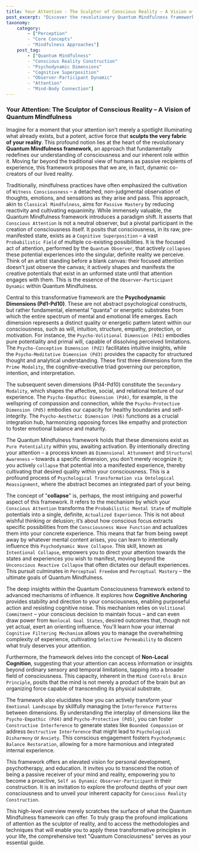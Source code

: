 ```yaml
---
title: Your Attention - The Sculptor of Conscious Reality – A Vision of Quantum Mindfulness
post_excerpt: "Discover the revolutionary Quantum Mindfulness framework, which posits that your attention is not merely an observer but an active sculptor of your reality. This post delves into how conscious attention collapses potential experiences into actual ones, leveraging inherent psychodynamic dimensions to foster active mastery over your mental landscape and co-create your lived experience."
taxonomy:
    category:
        - ["Perception"
        - "Core Concepts"
        - "Mindfulness Approaches"]
    post_tag:
        - ["Quantum Mindfulness"
        - "Conscious Reality Construction"
        - "Psychodynamic Dimensions"
        - "Cognitive Superposition"
        - "Observer-Participant Dynamic"
        - "Attention"
        - "Mind-Body Connection"]
---
```

### Your Attention: The Sculptor of Conscious Reality – A Vision of Quantum Mindfulness

Imagine for a moment that your attention isn't merely a spotlight illuminating what already exists, but a potent, active force that **sculpts the very fabric of your reality**. This profound notion lies at the heart of the revolutionary **Quantum Mindfulness framework**, an approach that fundamentally redefines our understanding of consciousness and our inherent role within it. Moving far beyond the traditional view of humans as passive recipients of experience, this framework proposes that we are, in fact, dynamic co-creators of our lived reality.

Traditionally, mindfulness practices have often emphasized the cultivation of `Witness Consciousness` – a detached, non-judgmental observation of thoughts, emotions, and sensations as they arise and pass. This approach, akin to `Classical Mindfulness`, aims for `Passive Mastery` by reducing reactivity and cultivating equanimity. While immensely valuable, the Quantum Mindfulness framework introduces a paradigm shift. It asserts that `Conscious Attention` is not a neutral observer, but a pivotal participant in the creation of consciousness itself. It posits that consciousness, in its raw, pre-manifested state, exists as a `Cognitive Superposition` – a vast `Probabilistic Field` of multiple co-existing possibilities. It is the focused act of attention, performed by the `Quantum Observer`, that actively `collapses` these potential experiences into the singular, definite reality we perceive. Think of an artist standing before a blank canvas: their focused attention doesn't just observe the canvas; it actively shapes and manifests the creative potentials that exist in an unformed state until that attention engages with them. This is the essence of the `Observer-Participant Dynamic` within Quantum Mindfulness.

Central to this transformative framework are the **Psychodynamic Dimensions (Pd1-Pd10)**. These are not abstract psychological constructs, but rather fundamental, elemental "quanta" or energetic substrates from which the entire spectrum of mental and emotional life emerges. Each dimension represents a distinct quality or energetic pattern latent within our consciousness, such as will, intuition, structure, empathy, protection, or motivation. For instance, the `Psycho-Volitional Dimension (Pd1)` embodies pure potentiality and primal will, capable of dissolving perceived limitations. The `Psycho-Conceptive Dimension (Pd2)` facilitates intuitive insights, while the `Psycho-Meditative Dimension (Pd3)` provides the capacity for structured thought and analytical understanding. These first three dimensions form the `Prime Modality`, the cognitive-executive triad governing our perception, intention, and interpretation.

The subsequent seven dimensions (Pd4-Pd10) constitute the `Secondary Modality`, which shapes the affective, social, and relational texture of our experience. The `Psycho-Empathic Dimension (Pd4)`, for example, is the wellspring of compassion and connection, while the `Psycho-Protective Dimension (Pd5)` embodies our capacity for healthy boundaries and self-integrity. The `Psycho-Aesthetic Dimension (Pd6)` functions as a crucial integration hub, harmonizing opposing forces like empathy and protection to foster emotional balance and maturity.

The Quantum Mindfulness framework holds that these dimensions exist as `Pure Potentiality` within you, awaiting activation. By intentionally directing your attention – a process known as `Dimensional Attunement` and `Structural Awareness` – towards a specific dimension, you don't merely recognize it; you actively `collapse` that potential into a manifested experience, thereby cultivating that desired quality within your consciousness. This is a profound process of `Psychological Transformation via Ontological Reassignment`, where the abstract becomes an integrated part of your being.

The concept of "**collapse**" is, perhaps, the most intriguing and powerful aspect of this framework. It refers to the mechanism by which your `Conscious Attention` transforms the `Probabilistic Mental State` of multiple potentials into a single, definite, `Actualized Experience`. This is not about wishful thinking or delusion; it’s about how conscious focus extracts specific possibilities from the `Consciousness Wave Function` and actualizes them into your concrete experience. This means that far from being swept away by whatever mental content arises, you can learn to intentionally influence this `Psychodynamic Wave Collapse`. This skill, known as `Intentional Collapse`, empowers you to direct your attention towards the states and experiences you wish to manifest, moving beyond the `Unconscious Reactive Collapse` that often dictates our default experiences. This pursuit culminates in `Perceptual Freedom` and `Perceptual Mastery` – the ultimate goals of Quantum Mindfulness.

The deep insights within the Quantum Consciousness framework extend to advanced mechanisms of influence. It explores how **Cognitive Anchoring** provides stability and direction to your consciousness, enabling purposeful action and resisting cognitive noise. This mechanism relies on `Volitional Commitment` – your conscious decision to maintain focus – and can even draw power from `Nonlocal Goal States`, desired outcomes that, though not yet actual, exert an orienting influence. You'll learn how your internal `Cognitive Filtering Mechanism` allows you to manage the overwhelming complexity of experience, cultivating `Selective Permeability` to discern what truly deserves your attention.

Furthermore, the framework delves into the concept of **Non-Local Cognition**, suggesting that your attention can access information or insights beyond ordinary sensory and temporal limitations, tapping into a broader field of consciousness. This capacity, inherent in the `Mind Controls Brain Principle`, posits that the mind is not merely a product of the brain but an organizing force capable of transcending its physical substrate.

The framework also elucidates how you can actively transform your `Emotional Landscape` by skillfully managing the `Interference Patterns` between dimensions. By understanding the interplay of dimensions like the `Psycho-Empathic (Pd4)` and `Psycho-Protective (Pd5)`, you can foster `Constructive Interference` to generate states like `Bounded Compassion` or address `Destructive Interference` that might lead to `Psychological Disharmony` or `Anxiety`. This conscious engagement fosters `Psychodynamic Balance Restoration`, allowing for a more harmonious and integrated internal experience.

This framework offers an elevated vision for personal development, psychotherapy, and education. It invites you to transcend the notion of being a passive receiver of your mind and reality, empowering you to become a proactive, `Self as Dynamic Observer-Participant` in their construction. It is an invitation to explore the profound depths of your own consciousness and to unveil your inherent capacity for `Conscious Reality Construction`.

This high-level overview merely scratches the surface of what the Quantum Mindfulness framework can offer. To truly grasp the profound implications of attention as the sculptor of reality, and to access the methodologies and techniques that will enable you to apply these transformative principles in your life, the comprehensive text "Quantum Consciousness" serves as your essential guide.